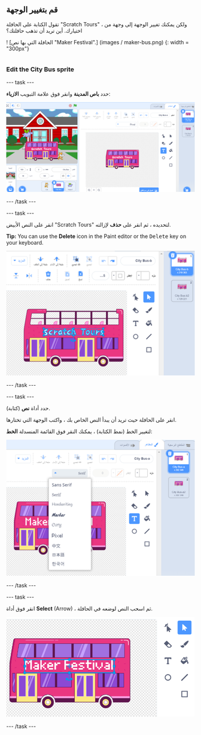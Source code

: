## قم بتغيير الوجهة

<div style="display: flex; flex-wrap: wrap">
<div style="flex-basis: 200px; flex-grow: 1; margin-right: 15px;">
تقول الكتابة على الحافلة "Scratch Tours" ، ولكن يمكنك تغيير الوجهة إلى وجهة من اختيارك. أين تريد أن تذهب حافلتك؟  
</div>
<div>

! [الحافلة التي بها نص "Maker Festival".] (images / maker-bus.png) {: width = "300px"}

</div>
</div>

### Edit the City Bus sprite

--- task ---

حدد **باص المدينة** وانقر فوق علامة التبويب **الازياء**:

![الزي في محرر الرسام.](images/costumes-bus-sprite-highlighted.png)

--- /task ---

--- task ---

انقر على النص الأبيض "Scratch Tours" لتحديده ، ثم انقر على **حذف** لإزالته.

**Tip:** You can use the **Delete** icon in the Paint editor or the <kbd>Delete</kbd> key on your keyboard.

![The text on the Bus and the Delete icon highlighted.](images/bus-delete-text.png)

--- /task ---

--- task ---

حدد أداة **نص** (كتابة).

انقر على الحافلة حيث تريد أن يبدأ النص الخاص بك ، واكتب الوجهة التي تختارها.

لتغيير الخط (نمط الكتابة) ، يمكنك النقر فوق القائمة المنسدلة **الخط**:

![تم تحديد قائمة "الخط" في منتصف الجزء العلوي من محرر الرسام.](images/bus-text-font.png)

--- /task ---

--- task ---

انقر فوق أداة **Select** (Arrow) ، ثم اسحب النص لوضعه في الحافلة.

![The text on the Bus and the Select tool highlighted.](images/bus-destination-centered.png)

--- /task ---

